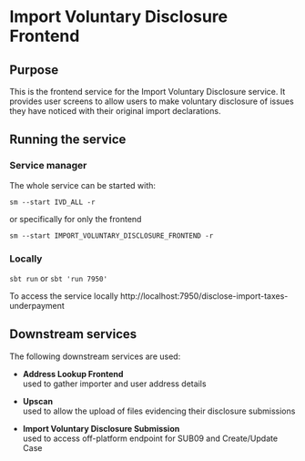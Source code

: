 
# Import Voluntary Disclosure Frontend

## Purpose
This is the frontend service for the Import Voluntary Disclosure service. It provides user screens to allow users to make voluntary disclosure of issues they have noticed with their original import declarations.

## Running the service
### Service manager
The whole service can be started with:

`sm --start IVD_ALL -r`

or specifically for only the frontend

`sm --start IMPORT_VOLUNTARY_DISCLOSURE_FRONTEND -r`

### Locally
`sbt run` or `sbt 'run 7950'`

To access the service locally http://localhost:7950/disclose-import-taxes-underpayment

## Downstream services
The following downstream services are used:

* **Address Lookup Frontend**        
  used to gather importer and user address details

* **Upscan**              
  used to allow the upload of files evidencing their disclosure submissions

* **Import Voluntary Disclosure Submission**              
  used to access off-platform endpoint for SUB09 and Create/Update Case

